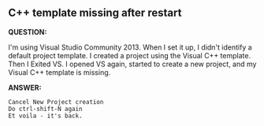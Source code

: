## C++ template missing after restart

<!-- https://learn.microsoft.com/en-us/answers/questions/295487/how-to-solve-missing-templates-in-visual-studio-en -->

**QUESTION:**

I'm using Visual Studio Community 2013.  When I set it up, I didn't identify a default project template.  I created a project using the Visual C++ template.  Then I Exited VS.  I opened VS again, started to create a new project, and my Visual C++ template is missing.

**ANSWER:**

```
Cancel New Project creation
Do ctrl-shift-N again
Et voila - it's back.
```
